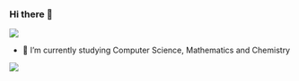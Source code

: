### Hi there 👋

![](https://komarev.com/ghpvc/?username=peanut1120)

- 🌱 I’m currently studying Computer Science, Mathematics and Chemistry


<a>
  <img align="center" src="https://github-readme-stats.vercel.app/api/?username=Peanut1120&count_private=true&show_icons=true&theme=radical" />
</a>

